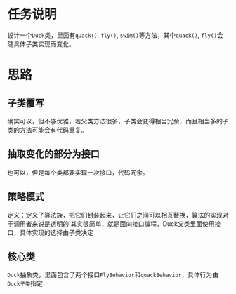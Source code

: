 # 任务说明
设计一个`Duck`类，里面有`quack()`, `fly()`, `swim()`等方法，其中`quack()`, `fly()`会随具体子类实现而变化。

# 思路
## 子类覆写
确实可以，但不够优雅，若父类方法很多，子类会变得相当冗余，而且相当多的子类的方法可能会有代码重复。

## 抽取变化的部分为接口
也可以，但是每个类都要实现一次接口，代码冗余。

## 策略模式
 定义：定义了算法族，把它们封装起来，让它们之间可以相互替换，算法的实现对于调用者来说是透明的
 其实很简单，就是面向接口编程，Duck父类里面使用接口，具体实现的选择由子类决定
 
 ## 核心类
 `Duck`抽象类，里面包含了两个接口`FlyBehavior`和`quackBehavior`，具体行为由`Duck子类`指定

